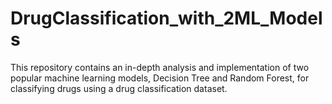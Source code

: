 # DrugClassification_with_2ML_Models
This repository contains an in-depth analysis and implementation of two popular machine learning models, Decision Tree and Random Forest, for classifying drugs using a drug classification dataset.
